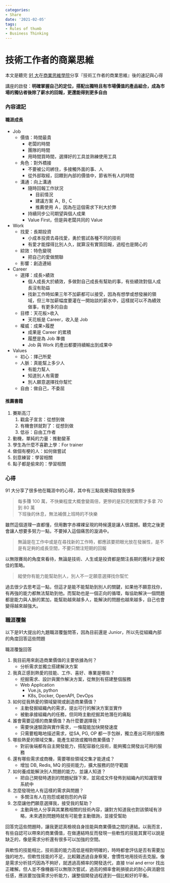 ```yaml
---
categories:
- Share
date: '2021-02-05'
tags:
- Rules of thumb
- Business Thinking
---
```


# 技術工作者的商業思維

本文是聽完 [91 大](https://www.facebook.com/91agile)在[商業思維學院](https://bizthinking.com.tw/)分享『技術工作者的商業思維』後的速記與心得

講座的啟發：**明確掌握自己的定位，搭配出獨特且有市場價值的產品組合，成為市場的獨佔者後除了薪水的回報，更還能得到更多自由**

### 內容速記

#### 職涯成長

- Job
  - 價值：時間最貴
    - 老闆的時間
    - 團隊的時間
    - 用時間買時間，選擇好的工具並熟練使用工具
  - 角色：對外橋接
    - 不要被公司綁住，多接觸外面的事、人
    - 從外部取經，回饋到內部的價值中，節省所有人的時間
  - 溝通：向上溝通
    - 隨時回報工作狀況
      - 目前情況
      - 建議方案 Ａ, Ｂ, Ｃ
      - 推薦使用 Ａ，因為在這個需求下利大於弊
    - 持續同步公司期望與個人成果
    - Value First，但是與老闆共同的 Value
- Work
  - 找愛：長期投資
    - 小成本投資去尋找愛，勇於嘗試各種不同的技術
    - 有愛才能撐得比別人久，就算沒有實質回報，過程也是開心的
  - 綜效：特色變現
    - 把自己的愛做關聯
  - 影響：創造連結
- Career
  - 選擇：成長>績效
    - 個人成長大於績效，多做對自己成長有幫助的事，有些績效對個人成長沒有助益
    - 找新工作時如果三年不加薪都可以接受，因為有想學或想發展的領域，但三年加薪幅度要灌在一開始談的薪水中，這樣就可以不為績效做事，有更多的自由
  - 目標：天花板>收入
    - 天花板是 Career，收入是 Job
  - 權威：成果>履歷
    - 成果是 Career 的累積
    - 履歷是為 Job 準備
    - Job 與 Work 的產出都要持續輸出到成果中
- Values
  - 初心：擇己所愛
  - 人脈：真能幫上多少人
    - 有能力幫人
    - 知道別人有需要
    - 別人願意選擇找你幫忙
  - 自由：做自己，不委屈

#### 推薦書籍

1. 賽斯高汀
   1. 戳盒子宣言：從想到做
   2. 有機會拼就對了：從想到做
   3. 低谷：自由工作者
2. 動機，單純的力量：推動變革
3. 學生為什麼不喜歡上學：For trainer
4. 做個有梗的人：如何做嘗試
5. 刻意練習：學習相關
6. 點子都是偷來的：學習相關

### 心得

91 大分享了很多他在職涯中的心得，其中有三點我覺得啟發我很多

> 每多賺 100 萬，不快樂程度大概會變兩倍，更慘的是扣完稅實際才多拿 70 到 80 萬  
> 下班後的休息，無法補償上班時的不快樂

雖然這個道理一直都懂，但用數字赤裸裸呈現的時候還是讓人很震撼。聽完之後更會讓人想要多努力一點，不要掉入這個痛苦的漩渦中。

> 無論是在工作中或是在尋找新的工作時，都應該要把眼光放在發展性，是不是有足夠的成長空間，不要只關注短期的回報

以無限賽局的角度來看待，無論是技術、人生或是投資都是關注長期的獲利才是較佳的策略。

> 縱使你有能力能幫助別人，別人不一定願意選擇找你幫忙

過去很少去思考這一點，但這才是能不能幫助到別人的關鍵，如果他不願意找你，有再強的能力都無法幫助到他。而幫助也是一個正向的循環，每協助解決一個問題都是能力與人脈的累加，能幫助越來越多人，能解決的問題也越來越多，自己也會變得越來越強大。

### 職涯覆盤

以下是91大提出的九題職涯覆盤問答，因為目前還是 Junior，所以先從組織內部的角度回答這些問題

職涯覆盤回答

1. 我目前用來創造商業價值的主要依據為何？
    - 分析需求並獨立搭建解決方案
2. 我真正感到熱愛的技能、工作、喜好、專業是哪些？
    - 挖掘需求、設計與實作解決方案，從無到有搭建整個服務
    - Web Application
      - Vue.js, python
      - K8s, Docker, OpenAPI, DevOps
3. 如何從我熱愛的領域變現或創造商業價值？
    - 主動發掘組織內的需求，提出可行的解決方案並實作
    - 被動承接組織內的任務，但同時主動挖掘其他潛在的痛點
4. 誰會需要這樣的商業價值？為什麼要選擇我？
    - 需要快速驗證與實作需求，一條龍能加快開發速度
    - 只需要粗略地描述需求，從SA, PG, OP 都一手包辦，獨立產出可用的服務
5. 哪些熱愛的領域交集，能產生綜效或獨特商業價值？
    - 對前後端都有自主開發能力，搭配容器化技術，能夠獨立開發出可用的服務
6. 還有哪些需求或商機，需要哪些領域交集才能達成？
    - 增加 DB, Redis, MQ 的技術能力，擴大服務的防守範圍
7. 如何養成能解決別人問題的能力，並讓人知道？
    - 把自己開發時遇到的問題紀錄下來，並寫成文件發佈到組織內的知識管理系統中
8. 怎麼發現他人有這樣的需求與問題？
    - 多關注有人在抱怨或被抱怨的內容
9. 怎麼讓他們願意選擇我，接受我的幫助？
    - 主動與他人分享與其業務相關的技術內容，讓對方知道我也對該領域有涉略，未來遇到問題時就有可能會主動徵詢，並接受幫助

回答完這些問題時，讓我更認真檢視自身技能與商業價值之間的連結。以我而言，有些自認可以帶來的商業價值，在做連結時反而發現一些軟性的技能其實可以說是缺乏的，像是需求分析還有很多可以加強的空間。

與軟性的技能相比，技術面的能力高低是相對明確的，時時都會評估是否有需要加強的地方。但軟性技能的不足，比較難透過自身察覺，會慣性地用技術去克服。像是需求分析技巧因為不夠好，就透過高頻率的開發迭代，直接 trial and error 找出正確解。但人並不像機器可以無限次嘗試，過高的頻率會耗損彼此的耐心與消磨信任感，應該要加強需求分析能力，讓整個開發過程達到一個比較好的平衡。